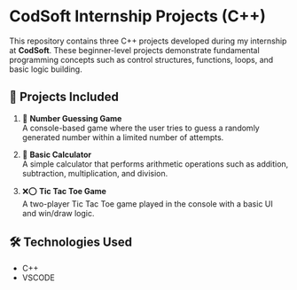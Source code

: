 # CodSoft Internship Projects (C++)

This repository contains three C++ projects developed during my internship at **CodSoft**. These beginner-level projects demonstrate fundamental programming concepts such as control structures, functions, loops, and basic logic building.

## 🧩 Projects Included

1. 🎯 **Number Guessing Game**  
   A console-based game where the user tries to guess a randomly generated number within a limited number of attempts.

2. 🧮 **Basic Calculator**  
   A simple calculator that performs arithmetic operations such as addition, subtraction, multiplication, and division.

3. ❌⭕ **Tic Tac Toe Game**  
   A two-player Tic Tac Toe game played in the console with a basic UI and win/draw logic.

## 🛠️ Technologies Used

- C++
- VSCODE
